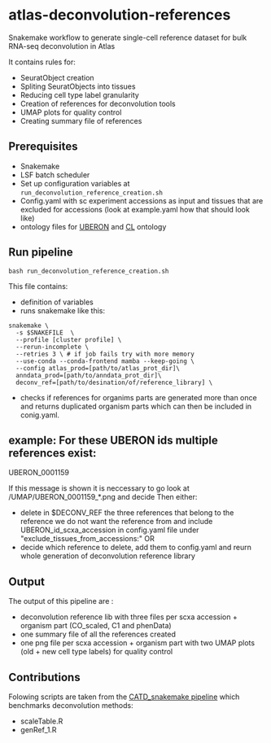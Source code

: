 # atlas-deconvolution-references
Snakemake workflow to generate single-cell reference dataset for bulk RNA-seq deconvolution in Atlas

It contains rules for:
- SeuratObject creation
- Spliting SeuratObjects into tissues
- Reducing cell type label granularity
- Creation of references for deconvolution tools
- UMAP plots for quality control
- Creating summary file of references 

## Prerequisites

 * Snakemake
 * LSF batch scheduler
 * Set up configuration variables at `run_deconvolution_reference_creation.sh`
 * Config.yaml with sc experiment accessions as input and tissues that are excluded for accessions (look at example.yaml how that should look like)
 * ontology files for [UBERON](http://purl.obolibrary.org/obo/uberon/basic.obo) and [CL](http://purl.obolibrary.org/obo/cl/c-basic.obo) ontology
 
## Run pipeline

```
bash run_deconvolution_reference_creation.sh
```
This file contains:
* definition of variables
* runs snakemake like this:
```
snakemake \
  -s $SNAKEFILE  \
  --profile [cluster profile] \
  --rerun-incomplete \
  --retries 3 \ # if job fails try with more memory
  --use-conda --conda-frontend mamba --keep-going \
  --config atlas_prod=[path/to/atlas_prot_dir]\
  anndata_prod=[path/to/anndata_prot_dir]\
  deconv_ref=[path/to/desination/of/reference_library] \
```
* checks if references for organims parts are generated more than once and returns duplicated organism parts which can then be included in conig.yaml.

example:
For these UBERON ids multiple references exist:
-------------------------------------------- 
UBERON_0001159

If this message is shown it is neccessary to go look at /UMAP/UBERON_0001159_*.png and decide 
Then either:
 - delete in $DECONV_REF the three references that belong to the reference we do not want the reference from and include UBERON_id_scxa_accession in config.yaml file under "exclude_tissues_from_accessions:" OR
 - decide which reference to delete, add them to config.yaml and reurn whole generation of deconvolution reference library
 
## Output 

The output of this pipeline are :

* deconvolution reference lib with three files per scxa accession + organism part (CO_scaled, C1 and phenData)
* one summary file of all the references created
* one png file per scxa accession + organism part with two UMAP plots (old + new cell type labels) for quality control

## Contributions
Folowing scripts are taken from the [CATD_snakemake pipeline](https://github.com/Functional-Genomics/CATD_snakemake) which benchmarks deconvolution methods:
* scaleTable.R
* genRef_1.R
